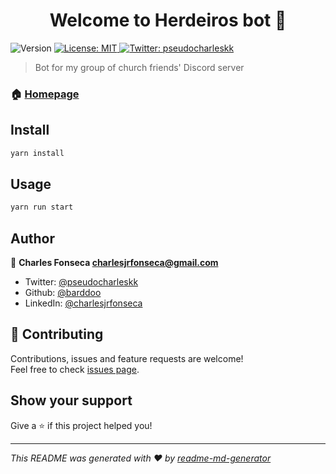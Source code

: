 <h1 align="center">Welcome to Herdeiros bot 👋</h1>
<p>
  <img alt="Version" src="https://img.shields.io/badge/version-1.0.0-blue.svg?cacheSeconds=2592000" />
  <a href="#" target="_blank">
    <img alt="License: MIT" src="https://img.shields.io/badge/License-MIT-yellow.svg" />
  </a>
  <a href="https://twitter.com/pseudocharleskk" target="_blank">
    <img alt="Twitter: pseudocharleskk" src="https://img.shields.io/twitter/follow/pseudocharleskk.svg?style=social" />
  </a>
</p>

> Bot for my group of church friends' Discord server

### 🏠 [Homepage](https://github.com/barddoo/herdeiros-bot#readme)

## Install

```sh
yarn install
```

## Usage

```sh
yarn run start
```

## Author

👤 **Charles Fonseca <charlesjrfonseca@gmail.com>**

* Twitter: [@pseudocharleskk](https://twitter.com/pseudocharleskk)
* Github: [@barddoo](https://github.com/barddoo)
* LinkedIn: [@charlesjrfonseca](https://linkedin.com/in/charlesjrfonseca)

## 🤝 Contributing

Contributions, issues and feature requests are welcome!<br />Feel free to check [issues page](https://github.com/barddoo/herdeiros-bot/issues). 

## Show your support

Give a ⭐️ if this project helped you!

***
_This README was generated with ❤️ by [readme-md-generator](https://github.com/kefranabg/readme-md-generator)_